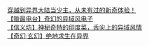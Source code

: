   
[穿越到异界大陆当少主，从未有过的新奇体验！](http://www.dianyue.me/archives/753/xe8ksa9zdolppqte/)  
[【贩最电台】奇幻的异域风电子](http://www.dianyue.me/archives/505/fglmtppotr89vknu/)  
[【信义坊】神秘奇特的印度菜，舌尖上的异域风情](http://www.dianyue.me/archives/449/fesj7pas3vcs2tah/)  
[【奇幻·玄幻】绝地求生在异界](http://www.dianyue.me/archives/874/yvr0qv2w1ubwa4po/)